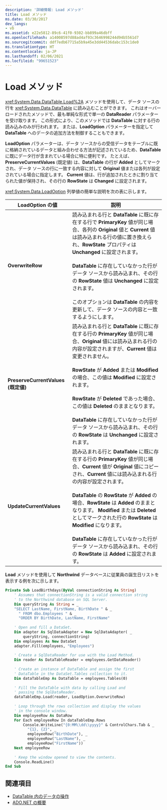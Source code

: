 ```yaml
---
description: '詳細情報: Load メソッド'
title: Load メソッド
ms.date: 03/30/2017
dev_langs:
- vb
ms.assetid: e22e5812-89c6-41f0-9302-bb899a46dbff
ms.openlocfilehash: a14008597d88ad4af93c3646998244d94b5561d7
ms.sourcegitcommit: ddf7edb67715a5b9a45e3dd44536dabc153c1de0
ms.translationtype: HT
ms.contentlocale: ja-JP
ms.lasthandoff: 02/06/2021
ms.locfileid: "99651523"
---
```

# <a name="the-load-method"></a>Load メソッド

<xref:System.Data.DataTable.Load%2A> メソッドを使用して、データ ソースの行を <xref:System.Data.DataTable> に読み込むことができます。 これはオーバーロードされたメソッドで、最も単純な形式で単一の **DataReader** パラメーターを受け取ります。 この形式により、このメソッドでは **DataTable** に対する行の読み込みのみが行われます。 または、**LoadOption** パラメーターを指定して **DataTable** へのデータの追加方法を制御することもできます。  
  
 **LoadOption** パラメーターは、データ ソースからの受信データをテーブルに既に格納されているデータと組み合わせる方法が記述されているため、**DataTable** に既にデータ行が含まれている場合に特に便利です。 たとえば、**PreserveCurrentValues** (既定値) は、**DataTable** の行が **Added** としてマークされ、データ ソースの行に一致する内容に対して **Original** 値または各列が設定されている場合に指定します。 **Current** 値は、行が追加されたときに割り当てられた値が保持され、その行の **RowState** は **Changed** に設定されます。  
  
 <xref:System.Data.LoadOption> 列挙値の簡単な説明を次の表に示します。  
  
|LoadOption の値|説明|  
|----------------------|-----------------|  
|**OverwriteRow**|読み込まれる行と **DataTable** に既に存在する行で **PrimaryKey** 値が同じ場合、各列の **Original** 値と **Current** 値は読み込まれる行の値に置き換えられ、**RowState** プロパティは **Unchanged** に設定されます。<br /><br /> **DataTable** に存在していなかった行がデータ ソースから読み込まれ、その行の **RowState** 値は **Unchanged** に設定されます。<br /><br /> このオプションは **DataTable** の内容を更新して、データ ソースの内容と一致するようにします。|  
|**PreserveCurrentValues (既定値)**|読み込まれる行と **DataTable** に既に存在する行の **PrimaryKey** 値が同じ場合、**Original** 値には読み込まれる行の内容が設定されますが、**Current** 値は変更されません。<br /><br /> **RowState** が **Added** または **Modified** の場合、この値は **Modified** に設定されます。<br /><br /> **RowState** が **Deleted** であった場合、この値は **Deleted** のままとなります。<br /><br /> **DataTable** に存在していなかった行がデータ ソースから読み込まれ、その行の **RowState** は **Unchanged** に設定されます。|  
|**UpdateCurrentValues**|読み込まれる行と **DataTable** に既に存在する行の **PrimaryKey** 値が同じ場合、**Current** 値が **Original** 値にコピーされ、**Current** 値には読み込まれる行の内容が設定されます。<br /><br /> **DataTable** の **RowState** が **Added** の場合、**RowState** は **Added** のままとなります。 **Modified** または **Deleted** としてマークされた行の **RowState** は **Modified** になります。<br /><br /> **DataTable** に存在していなかった行がデータ ソースから読み込まれ、その行の **RowState** は **Added** に設定されます。|  
  
 **Load** メソッドを使用して **Northwind** データベースに従業員の誕生日リストを表示する例を次に示します。  
  
```vb  
Private Sub LoadBirthdays(ByVal connectionString As String)  
    ' Assumes that connectionString is a valid connection string  
    ' to the Northwind database on SQL Server.  
    Dim queryString As String = _  
    "SELECT LastName, FirstName, BirthDate " & _  
      " FROM dbo.Employees " & _  
      "ORDER BY BirthDate, LastName, FirstName"  
  
    ' Open and fill a DataSet.
    Dim adapter As SqlDataAdapter = New SqlDataAdapter( _  
        queryString, connectionString)  
    Dim employees As New DataSet  
    adapter.Fill(employees, "Employees")  
  
    ' Create a SqlDataReader for use with the Load Method.  
    Dim reader As DataTableReader = employees.GetDataReader()  
  
    ' Create an instance of DataTable and assign the first  
    ' DataTable in the DataSet.Tables collection to it.  
    Dim dataTableEmp As DataTable = employees.Tables(0)  
  
    ' Fill the DataTable with data by calling Load and  
    ' passing the SqlDataReader.  
    dataTableEmp.Load(reader, LoadOption.OverwriteRow)  
  
    ' Loop through the rows collection and display the values  
    ' in the console window.  
    Dim employeeRow As DataRow  
    For Each employeeRow In dataTableEmp.Rows  
        Console.WriteLine("{0:MM\\dd\\yyyy}" & ControlChars.Tab & _  
          "{1}, {2}", _  
          employeeRow("BirthDate"), _  
          employeeRow("LastName"), _  
          employeeRow("FirstName"))  
    Next employeeRow  
  
    ' Keep the window opened to view the contents.  
    Console.ReadLine()  
End Sub  
```  
  
## <a name="see-also"></a>関連項目

- [DataTable 内のデータの操作](manipulating-data-in-a-datatable.md)
- [ADO.NET の概要](../ado-net-overview.md)
